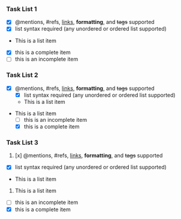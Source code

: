 ### Task List 1

- [x] @mentions, #refs, [links](http://www.google.com), **formatting**, and <del>tags</del>
  supported
- [x] list syntax required (any unordered or ordered list supported)
- This is a list item
- [x] this is a complete item
- [ ] this is an incomplete item

### Task List 2

* [x] @mentions, #refs, [links](http://www.google.com), **formatting**, and <del>tags</del>
  supported
  - [x] list syntax required (any unordered or ordered list supported)
  - This is a list item
* This is a list item
  + [ ] this is an incomplete item
  + [x] this is a complete item 

### Task List 3

1. [x] @mentions, #refs, [links](http://www.google.com), **formatting**, and <del>tags</del>
  supported
  - [x] list syntax required (any unordered or ordered list supported)
  - This is a list item
1. This is a list item
  + [ ] this is an incomplete item
  + [x] this is a complete item 